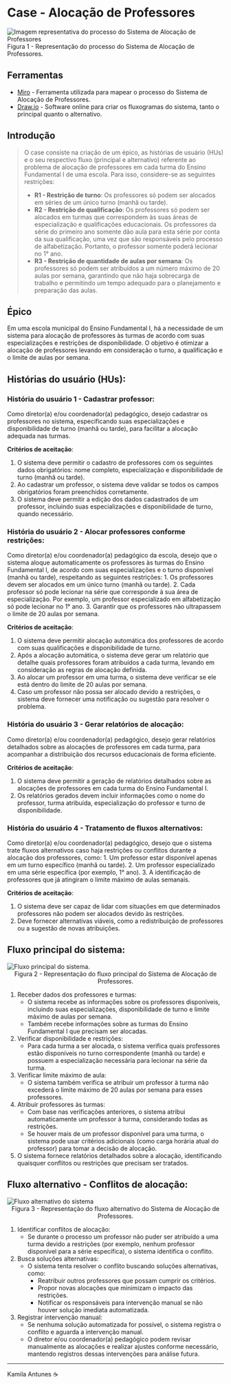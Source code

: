# Case - Alocação de Professores

<fig>
<img src="\images\Representacao-SistemaAlocaçãoProfessor.jpg" alt="Imagem representativa do processo do Sistema de Alocação de Professores">
    <figcaption> Figura 1 - Representação do processo do Sistema de Alocação de Professores. </figcaption>
</fig>

## Ferramentas
* [Miro](https://miro.com) - Ferramenta utilizada para mapear o processo do Sistema de Alocação de Professores.
* [Draw.io](https://app.diagrams.net/) - Software online para criar os fluxogramas do sistema, tanto o principal quanto o alternativo.

## Introdução

> O case consiste na criação de um épico, as histórias de usuário (HUs) e o seu respectivo fluxo (principal e alternativo) referente ao problema de alocação de professores em cada turma do Ensino Fundamental I de uma escola. Para isso, considere-se as seguintes restrições:
> * **R1 - Restrição de turno**: Os professores só podem ser alocados em séries de um único turno (manhã ou tarde).
> * **R2 - Restrição de qualificação**: Os professores só podem ser alocados em turmas que correspondem às suas áreas de especialização e qualificações educacionais. Os professores da série do primeiro ano somente dão aula para esta série por conta da sua qualificação, uma vez que são responsáveis pelo processo de alfabetização. Portanto, o professor somente poderá lecionar no 1° ano.
> * **R3 - Restrição de quantidade de aulas por semana**: Os professores só podem ser atribuídos a um número máximo de 20 aulas por semana, garantindo que não haja sobrecarga de trabalho e permitindo um tempo adequado para o planejamento e preparação das aulas.

## Épico
Em uma escola municipal do Ensino Fundamental I, há a necessidade de um sistema para alocação de professores às turmas de acordo com suas especializações e restrições de disponibilidade. O objetivo é otimizar a alocação de professores levando em consideração o turno, a qualificação e o limite de aulas por semana.

## Histórias do usuário (HUs):
### **História do usuário 1 - Cadastrar professor**:

Como diretor(a) e/ou coordenador(a) pedagógico, desejo cadastrar os professores no sistema, especificando suas especializações e disponibilidade de turno (manhã ou tarde), para facilitar a alocação adequada nas turmas.

**Critérios de aceitação**:
1. O sistema deve permitir o cadastro de professores com os seguintes dados obrigatórios: nome completo, especialização e disponibilidade de turno (manhã ou tarde).
2. Ao cadastrar um professor, o sistema deve validar se todos os campos obrigatórios foram preenchidos corretamente.
3. O sistema deve permitir a edição dos dados cadastrados de um professor, incluindo suas especializações e disponibilidade de turno, quando necessário.


### **História do usuário 2 - Alocar professores conforme restrições**:

Como diretor(a) e/ou coordenador(a) pedagógico da escola, desejo que o sistema aloque automaticamente os professores às turmas do Ensino Fundamental I, de acordo com suas especializações e o turno disponível (manhã ou tarde), respeitando as seguintes restrições:
    1. Os professores devem ser alocados em um único turno (manhã ou tarde).
    2. Cada professor só pode lecionar na série que corresponde à sua área de especialização.
        Por exemplo, um professor especializado em alfabetização só pode lecionar no 1° ano.
    3. Garantir que os professores não ultrapassem o limite de 20 aulas por semana.

**Critérios de aceitação**:
1. O sistema deve permitir alocação automática dos professores de acordo com suas qualificações e disponibilidade de turno.
2. Após a alocação automática, o sistema deve gerar um relatório que detalhe quais professores foram atribuídos a cada turma, levando em consideração as regras de alocação definida.
3. Ao alocar um professor em uma turma, o sistema deve verificar se ele está dentro do limite de 20 aulas por semana.
4. Caso um professor não possa ser alocado devido a restrições, o sistema deve fornecer uma notificação ou sugestão para resolver o problema.


### **História do usuário 3 - Gerar relatórios de alocação**:

Como diretor(a) e/ou coordenador(a) pedagógico, desejo gerar relatórios detalhados sobre as alocações de professores em cada turma, para acompanhar a distribuição dos recursos educacionais de forma eficiente.

**Critérios de aceitação**:
1. O sistema deve permitir a geração de relatórios detalhados sobre as alocações de professores em cada turma do Ensino Fundamental I.
2. Os relatórios gerados devem incluir informações como o nome do professor, turma atribuída, especialização do professor e turno de disponibilidade.


### **História do usuário 4 - Tratamento de fluxos alternativos**:

Como diretor(a) e/ou coordenador(a) pedagógico, desejo que o sistema trate fluxos alternativos caso haja restrições ou conflitos durante a alocação dos professores, como:
    1. Um professor estar disponível apenas em um turno específico (manhã ou tarde).
    2. Um professor especializado em uma série específica (por exemplo, 1° ano).
    3. A identificação de professores que já atingiram o limite máximo de aulas semanais.

**Critérios de aceitação**:
1. O sistema deve ser capaz de lidar com situações em que determinados professores não podem ser alocados devido às restrições.
2. Deve fornecer alternativas viáveis, como a redistribuição de professores ou a sugestão de novas atribuições.

## Fluxo principal do sistema:

<fig style="text-align: center;">
    <img src="/images/fluxoPrincipal.png" alt="Fluxo principal do sistema.">
    <figcaption>Figura 2 - Representação do fluxo principal do Sistema de Alocação de Professores.</figcaption>
</fig>

1. Receber dados dos professores e turmas:
    * O sistema recebe as informações sobre os professores disponíveis, incluindo suas especializações, disponibilidade de turno e limite máximo de aulas por semana.
    * Também recebe informações sobre as turmas do Ensino Fundamental I que precisam ser alocadas.
2. Verificar disponibilidade e restrições:
    * Para cada turma a ser alocada, o sistema verifica quais professores estão disponíveis no turno correspondente (manhã ou tarde) e possuem a especialização necessária para lecionar na série da turma.
3. Verificar limite máximo de aula:
    * O sistema também verifica se atribuir um professor à turma não excederá o limite máximo de 20 aulas por semana para esses professores.
4. Atribuir professores às turmas:
    * Com base nas verificações anteriores, o sistema atribui automaticamente um professor à turma, considerando todas as restrições.
    * Se houver mais de um professor disponível para uma turma, o sistema pode usar critérios adicionais (como carga horária atual do professor) para tomar a decisão de alocação.
5. O sistema fornece relatórios detalhados sobre a alocação, identificando quaisquer conflitos ou restrições que precisam ser tratados.

## Fluxo alternativo - Conflitos de alocação:

<fig style="text-align: center;">
    <img src="/images/fluxoAlternativo.png" alt="Fluxo alternativo do sistema">
    <figcaption>Figura 3 - Representação do fluxo alternativo do Sistema de Alocação de Professores.</figcaption>
</fig>

1. Identificar conflitos de alocação:
    * Se durante o processo um professor não puder ser atribuído a uma turma devido a restrições (por exemplo, nenhum professor disponível para a série específica), o sistema identifica o conflito.
2. Busca soluções alternativas:
    * O sistema tenta resolver o conflito buscando soluções alternativas, como:
        * Reatribuir outros professores que possam cumprir os critérios.
        * Propor novas alocações que minimizam o impacto das restrições.
        * Notificar os responsáveis para intervenção manual se não houver solução imediata automatizada.
3. Registrar intervenção manual:
   * Se nenhuma solução automatizada for possível, o sistema registra o conflito e aguarda a intervenção manual.
   * O diretor e/ou coordenador(a) pedagógico podem revisar manualmente as alocações e realizar ajustes conforme necessário, mantendo registros dessas intervenções para análise futura.

<hr>

Kamila Antunes ☕
